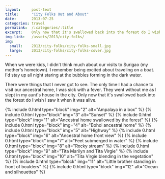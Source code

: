 ```yaml
---
layout:     post-text
title:      "City Folks Out and About"
date:       2013-07-25
categories: travel
permalink:  /:categories/:title
excerpt:    Only now that it's swallowed back into the forest do I wish I saw it when it was alive
img-link:   /assets/2013/city-folks/
img:
  small:    2013/city-folks/city-folks-small.jpg
  large:    2013/city-folks/city-folks-cover.jpg
---
```


When we were kids, I didn't think much about our visits to Surigao (my mother's hometown). I remember being excited about traveling on a boat. I'd stay up all night staring at the bubbles forming in the dark water.

There were things that I never got to see. The only time I had a chance to visit our ancestral home, I was sick with a fever. They went without me as I slept in my aunt's house in the city. Only now that it's swallowed back into the forest do I wish I saw it when it was alive.

{% include 0.html type="block" img="2" alt="Ampalaya in a box" %}
{% include 0.html type="block" img="3" alt="Sunset" %}
{% include 0.html type="block" img="1" alt="Ancestral home swallowed by the forest" %}
{% include 0.html type="block" img="4" alt="Bohol ancestral home" %}
{% include 0.html type="block" img="5" alt="Highway" %}
{% include 0.html type="block" img="6" alt="Ancestral home front view" %}
{% include 0.html type="block" img="7" alt="Feet submerged in water" %}
{% include 0.html type="block" img="8" alt="Rocky stream" %}
{% include 0.html type="block" img="9" alt="Tita Marilyn and Tita Virgie" %}
{% include 0.html type="block" img="10" alt="Tita Virgie blending in the vegetation" %}
{% include 0.html type="block" img="11" alt="Little brother standing in front of boulders" %}
{% include 0.html type="block" img="12" alt="Ocean and silhouettes" %}
